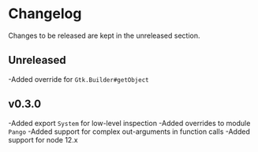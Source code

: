 # Changelog

Changes to be released are kept in the unreleased section.

## Unreleased

-Added override for `Gtk.Builder#getObject`

## v0.3.0

-Added export `System` for low-level inspection
-Added overrides to module `Pango`
-Added support for complex out-arguments in function calls
-Added support for node 12.x
